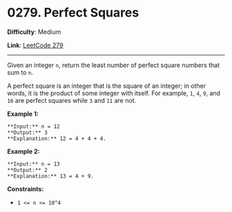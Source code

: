 # 0279. Perfect Squares

**Difficulty**: Medium

**Link**: [LeetCode 279](https://leetcode.com/problems/perfect-squares/)

---

Given an integer `n`, return the least number of perfect square numbers that sum to `n`.

A perfect square is an integer that is the square of an integer; in other words, it is the product of some integer with itself. For example, `1`, `4`, `9`, and `16` are perfect squares while `3` and `11` are not.

**Example 1:**

    **Input:** n = 12
    **Output:** 3
    **Explanation:** 12 = 4 + 4 + 4.

**Example 2:**

    **Input:** n = 13
    **Output:** 2
    **Explanation:** 13 = 4 + 9.

**Constraints:**

- `1 <= n <= 10^4`

